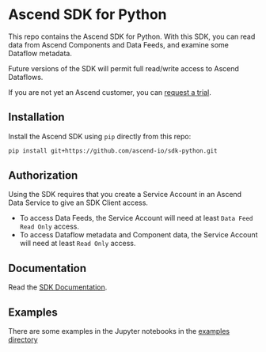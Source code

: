 # Ascend SDK for Python

This repo contains the Ascend SDK for Python.
With this SDK, you can
read data from Ascend Components and Data Feeds,
and examine some Dataflow metadata.

Future versions of the SDK will permit full read/write access to Ascend Dataflows.

If you are not yet an Ascend customer, you can
[request a trial](https://www.ascend.io/get-started/).

## Installation

Install the Ascend SDK using `pip` directly from this repo:

```sh
pip install git+https://github.com/ascend-io/sdk-python.git
```

## Authorization

Using the SDK requires that you create a Service Account in an Ascend Data Service
to give an SDK Client access.

* To access Data Feeds, the Service Account will need at least `Data Feed Read Only` access.
* To access Dataflow metadata and Component data, the Service Account will need at least `Read Only` access.

## Documentation

Read the [SDK Documentation](./docs/markdown/ascend).

## Examples

There are some examples in the Jupyter notebooks in the [examples directory](./examples)
